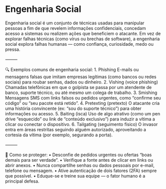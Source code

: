 # Engenharia Social

Engenharia social é um conjunto de técnicas usadas para manipular pessoas a fim de que revelem informações confidenciais, concedam acesso a sistemas ou realizem ações que beneficiem o atacante.
Em vez de explorar falhas técnicas (como vírus ou brechas de software), a engenharia social explora falhas humanas — como confiança, curiosidade, medo ou pressa.

⸻

🔍 Exemplos comuns de engenharia social:
	1.	Phishing
E-mails ou mensagens falsas que imitam empresas legítimas (como bancos ou redes sociais) para roubar senhas, dados ou dinheiro.
	2.	Vishing (voice phishing)
Chamadas telefônicas em que o golpista se passa por um atendente de banco, suporte técnico, ou até mesmo um colega de trabalho.
	3.	Smishing
Mensagens SMS com links falsos ou pedidos urgentes, como “confirme seu código” ou “seu pacote está retido”.
	4.	Pretexting (pretexto)
O atacante cria uma história convincente (ex: “sou do suporte técnico”) para obter informações ou acesso.
	5.	Baiting (isca)
Uso de algo atrativo (como um pen drive “esquecido” ou link de “conteúdo exclusivo”) para induzir a vítima a clicar ou conectar o dispositivo.
	6.	Tailgating (seguimento físico)
O invasor entra em áreas restritas seguindo alguém autorizado, aproveitando a cortesia da vítima (por exemplo, segurando a porta).

⸻

🧠 Como se proteger:
	•	Desconfie de pedidos urgentes ou ofertas “boas demais para ser verdade”.
	•	Verifique a fonte antes de clicar em links ou abrir anexos.
	•	Nunca compartilhe senhas ou dados pessoais por e-mail, telefone ou mensagem.
	•	Ative autenticação de dois fatores (2FA) sempre que possível.
	•	Eduque-se e treine sua equipe — o fator humano é a principal defesa.

